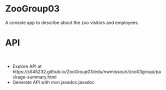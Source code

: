 # ZooGroup03
A console app to describe about the zoo visitors and employees.
<h1> API </h1> <br>

<ul>
    <li>Explore API at https://s545232.github.io/ZooGroup03/edu/nwmissouri/zoo03group/package-summary.html </li>
    <li>Generate API with mvn javadoc:javadoc</li>
</ul>
